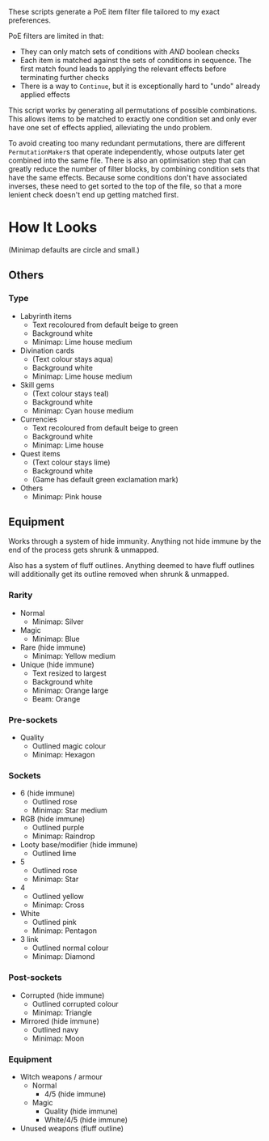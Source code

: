 These scripts generate a PoE item filter file tailored to my exact preferences.

PoE filters are limited in that:

- They can only match sets of conditions with *AND* boolean checks
- Each item is matched against the sets of conditions in sequence. The first match found leads to applying the relevant effects before terminating further checks
- There is a way to `Continue`, but it is exceptionally hard to "undo" already applied effects

This script works by generating all permutations of possible combinations. This allows items to be matched to exactly one condition set and only ever have one set of effects applied, alleviating the undo problem.

To avoid creating too many redundant permutations, there are different `PermutationMaker`s that operate independently, whose outputs later get combined into the same file. There is also an optimisation step that can greatly reduce the number of filter blocks, by combining condition sets that have the same effects. Because some conditions don't have associated inverses, these need to get sorted to the top of the file, so that a more lenient check doesn't end up getting matched first.

# How It Looks

(Minimap defaults are circle and small.)

## Others

### Type

- Labyrinth items
	- Text recoloured from default beige to green
	- Background white
	- Minimap: Lime house medium
- Divination cards
	- (Text colour stays aqua)
	- Background white
	- Minimap: Lime house medium
- Skill gems
	- (Text colour stays teal)
	- Background white
	- Minimap: Cyan house medium
- Currencies
	- Text recoloured from default beige to green
	- Background white
	- Minimap: Lime house
- Quest items
	- (Text colour stays lime)
	- Background white
	- (Game has default green exclamation mark)
- Others
	- Minimap: Pink house

## Equipment

Works through a system of hide immunity. Anything not hide immune by the end of the process gets shrunk & unmapped.

Also has a system of fluff outlines. Anything deemed to have fluff outlines will additionally get its outline removed when shrunk & unmapped.

### Rarity

- Normal
	- Minimap: Silver
- Magic
	- Minimap: Blue
- Rare (hide immune)
	- Minimap: Yellow medium
- Unique (hide immune)
	- Text resized to largest
	- Background white
	- Minimap: Orange large
	- Beam: Orange

### Pre-sockets

- Quality
	- Outlined magic colour
	- Minimap: Hexagon

### Sockets

- 6 (hide immune)
	- Outlined rose
	- Minimap: Star medium
- RGB (hide immune)
	- Outlined purple
	- Minimap: Raindrop
- Looty base/modifier (hide immune)
	- Outlined lime
- 5
	- Outlined rose
	- Minimap: Star
- 4
	- Outlined yellow
	- Minimap: Cross
- White
	- Outlined pink
	- Minimap: Pentagon
- 3 link
	- Outlined normal colour
	- Minimap: Diamond

### Post-sockets

- Corrupted (hide immune)
	- Outlined corrupted colour
	- Minimap: Triangle
- Mirrored (hide immune)
	- Outlined navy
	- Minimap: Moon

### Equipment

- Witch weapons / armour
	- Normal
		- 4/5 (hide immune)
	- Magic
		- Quality (hide immune)
		- White/4/5 (hide immune)
- Unused weapons (fluff outline)
